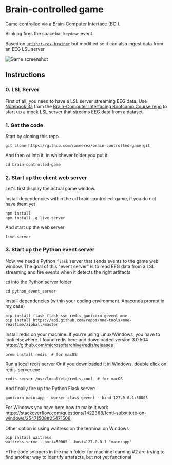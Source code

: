 # Brain-controlled game

Game controlled via a Brain-Computer Interface (BCI).

Blinking fires the spacebar `keydown` event.

Based on [`urish/t-rex-brainer`](https://github.com/urish/t-rex-brainer) but modified so it can also ingest data from an EEG LSL server.

![Game screenshot](/assets/game-screenshot.png)

## Instructions

### 0. LSL Server

First of all, you need to have a LSL server streaming EEG data. Use [Notebook 3a](https://github.com/rameerez/brain-computer-interfacing/blob/master/course/session3a-neurofeedback_streaming_data_with_mock_lsl_server.ipynb) from the [Brain-Computer Interfacing Bootcamp Course repo](https://github.com/rameerez/brain-computer-interfacing) to start up a mock LSL server that streams EEG data from a dataset.

### 1. Get the code

Start by cloning this repo

```
git clone https://github.com/rameerez/brain-controlled-game.git
```

And then `cd` into it, in whichever folder you put it

```
cd brain-controlled-game
```

### 2. Start up the client web server

Let's first display the actual game window.

Install dependencies within the cd brain-controlled-game, if you do not have them yet

```
npm install
npm install -g live-server
```

And start up the web server

```
live-server
```

### 3. Start up the Python event server

Now, we need a Python `flask` server that sends events to the game web window. The goal of this "event server" is to read EEG data from a LSL streaming and fire events when it detects the right artifacts.

`cd` into the Python server folder

```
cd python_event_server
```

Install dependencies (within your coding environment. Anaconda prompt in my case)

```
pip install flask flask-sse redis gunicorn gevent mne
pip install https://api.github.com/repos/mne-tools/mne-realtime/zipball/master
```

Install redis on your machine.
If you're using Linux/Windows, you have to look elsewhere.
I found redis here and downloaded version 3.0.504  https://github.com/microsoftarchive/redis/releases
```
brew install redis  # for macOS
```

Run a local redis server
Or if you downloaded it in Windows, double click on redis-server.exe
```
redis-server /usr/local/etc/redis.conf  # for macOS
```

And finally fire up the Python Flask server:
```
gunicorn main:app --worker-class gevent --bind 127.0.0.1:50005
```
For Windows you have here how to make it work https://stackoverflow.com/questions/1422368/fcntl-substitute-on-windows/25471508#25471508

Other option is using waitress on the terminal on Windows
```
pip install waitress
waitress-serve --port=50005 --host=127.0.0.1 "main:app"
```

*The code snippers in the main folder for machine learning #2 are trying to find another way to identify artefacts, but not yet functional
